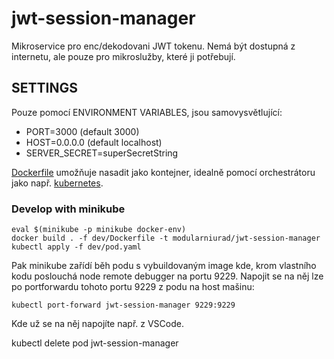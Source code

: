 # jwt-session-manager

Mikroservice pro enc/dekodovani JWT tokenu.
Nemá být dostupná z internetu, ale pouze pro mikroslužby, které ji potřebují.

## SETTINGS

Pouze pomocí ENVIRONMENT VARIABLES, jsou samovysvětlující:
- PORT=3000 (default 3000)
- HOST=0.0.0.0 (default localhost)
- SERVER_SECRET=superSecretString

[Dockerfile](Dockerfile) umožňuje nasadit jako kontejner,
idealně pomocí orchestrátoru jako např. [kubernetes](https://kubernetes.io/).

### Develop with minikube

```
eval $(minikube -p minikube docker-env)
docker build . -f dev/Dockerfile -t modularniurad/jwt-session-manager
kubectl apply -f dev/pod.yaml
```

Pak minikube zařídí běh podu s vybuildovaným image kde, krom vlastního kodu
poslouchá node remote debugger na portu 9229.
Napojit se na něj lze po portforwardu tohoto portu 9229 z podu na host mašinu:
```
kubectl port-forward jwt-session-manager 9229:9229
```
Kde už se na něj napojíte např. z VSCode.

kubectl delete pod jwt-session-manager
